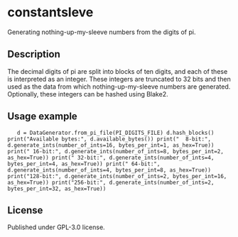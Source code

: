 # constantsleve

Generating nothing-up-my-sleeve numbers from the digits of pi.

## Description
The decimal digits of pi are split into blocks of ten digits, and each of these is interpreted as an integer. These integers are truncated to 32 bits and then used as the data from which nothing-up-my-sleeve numbers are generated. Optionally, these integers can be hashed using Blake2.

## Usage example
`   
d = DataGenerator.from_pi_file(PI_DIGITS_FILE)
d.hash_blocks()
print("Available bytes:", d.available_bytes())
print("  8-bit:", d.generate_ints(number_of_ints=16, bytes_per_int=1, as_hex=True))
print(" 16-bit:", d.generate_ints(number_of_ints=8, bytes_per_int=2, as_hex=True))
print(" 32-bit:", d.generate_ints(number_of_ints=4, bytes_per_int=4, as_hex=True))
print(" 64-bit:", d.generate_ints(number_of_ints=4, bytes_per_int=8, as_hex=True))
print("128-bit:", d.generate_ints(number_of_ints=2, bytes_per_int=16, as_hex=True))
print("256-bit:", d.generate_ints(number_of_ints=2, bytes_per_int=32, as_hex=True))
`

## License
Published under GPL-3.0 license.